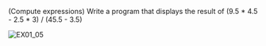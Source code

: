 (Compute expressions) Write a program that displays the result of (9.5 * 4.5 - 2.5 * 3) / (45.5 - 3.5)

![EX01_05](https://user-images.githubusercontent.com/110339904/197591047-5572e4a6-d166-48a0-a419-970c66183958.PNG)
